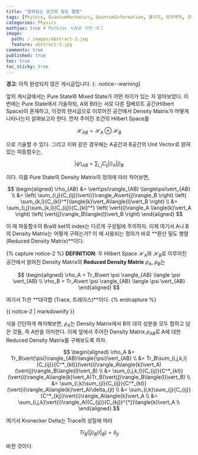 ```yaml
---
title: "얽혀있는 공간의 밀도 행렬"
tags: [Phyiscs, QuantumMechanics, QuantumInformation, 물리학, 양자역학, 양자정보] # 태그 입력
categories: Physics
mathjax: true # MathJax 사용을 위한 태그
image:
  path: /_images/abstract-3.jpg
  feature: abstract-3.jpg
comments: true
published: true
toc: true
toc_sticky: true
---
```

**경고**: 아직 완성되지 않은 게시글입니다.
{: .notice--warning}

앞의 게시글에서는 Pure State와 Mixed State가 어떤 차이가 있는 지 알아보았다. 이번에는 Pure State에서 기술하되, 
A와 B라는 서로 다른 힐베르트 공간(Hilbert Space)이 존재하고, 이것의 텐서곱으로 이루어진 공간에서 Density Matrix가 어떻게 나타나는지 살펴보고자 한다. 먼저 주어진 조건의 Hilbert Space를

$$
\mathcal{H}_{AB} = \mathcal{H}_A\otimes\mathcal{H}_B
$$

으로 기술할 수 있다. 그리고 이와 같은 경우에는 A공간과 B공간의 Unit Vector로 얽혀있는 파동함수는,

$$
\vert\psi\rangle_{AB} = \sum_{i,j}{C_{ij}}\vert{i}\rangle_A\vert{j}\rangle_B
$$

이다. 이를 Pure State의 Density Matrix의 정의에 따라 적어보면,

$$
\begin{aligned}
\rho_{AB} &= \vert\psi\rangle_{AB} \langle\psi\vert_{AB} \\
&= \left( \sum_{i,j}{C_{ij}}\vert{i}\rangle_A\vert{j}\rangle_B \right) \left( \sum_{k,l}{C_{kl}^*}\langle{k}\vert_A\langle{l}\vert_B \right) \\
&= \sum_{i,j}\sum_{k,l}{C_{ij}}{C_{kl}^*} \left( \vert{i}\rangle_A \langle{k}\vert_A \right) \left( \vert{j}\rangle_B\langle{l}\vert_B \right)
\end{aligned}
$$

이 때 파동함수의 Bra와 ket의 index는 다르게 구성됨에 주의하자. 이제 여기서 A나 B의 Density Matrix는 어떻게 구하는가? 이 때 사용되는
정의가 바로 **환산 밀도 행렬 (Reduced Density Matrix)**이다.

{% capture notice-2 %}
**DEFINITION**: 두 Hilbert Space $\mathcal{H}_A$와 $\mathcal{H}_B$로 이루어진 공간에서 얽혀진 Density Matrix의 
**Reduced Density Matrix** $\rho_A$, $\rho_B$는 

$$
\begin{aligned}
\rho_A = Tr_B\vert \psi \rangle_{AB} \langle \psi \vert_{AB} \\
\rho_B = Tr_A\vert \psi \rangle_{AB} \langle \psi \vert_{AB}
\end{aligned}
$$

여기서 Tr은 **대각합 (Trace, 트레이스)**이다.
{% endcapture %}
<div class="notice--info">{{ notice-2 | markdownify }}</div>

식을 간단하게 해석해보면, $\rho_A$는 Density Matrix에서 B의 대각 성분을 모두 합하고 남은 것들, 즉 A만을 의미한다. 이제 앞에서 주어진 Density Matrix $\rho_{AB}$로 A에 대한 Reduced Density Matrix를 구해보도록 하자.

$$
\begin{aligned}
\rho_A &= Tr_B\vert{\psi}\rangle_{AB}\langle{\psi}\vert_{AB} \\
&= Tr_B\sum_{i,j,k,l}{C_{ij}}{C^*_{kl}}(\vert{i}\rangle_A\langle{k}\vert_A)(\vert{j}\rangle_B\langle{l}\vert_B) \\
&= \sum_{i,j,k,l}{C_{ij}}{C^*_{kl}}(\vert{i}\rangle_A\langle{k}\vert_A)Tr_B(\vert{j}\rangle_B\langle{l}\vert_B) \\
&= \sum_{i,k}\sum_{jl}{C_{ij}}{C^*_{kl}}(\vert{i}\rangle_A\langle{k}\vert_A)\delta_{jl} \\
&= \sum_{i,k}\sum_{j}{C_{ij}}{C^*_{kj}}\vert{i}\rangle_A\langle{k}\vert_A \\
&= \sum_{i,j,k}\vert{i}\rangle_A({C_{ij}}{C_{kj}}^{*})\langle{k}\vert_A \\
\end{aligned}
$$

여기서 Kronecker Delta는 Trace의 성질에 따라

$$
Tr_B(\vert{j}\rangle_B\langle{l}\vert_B) = \delta_{jl}
$$

바뀐 것이다.